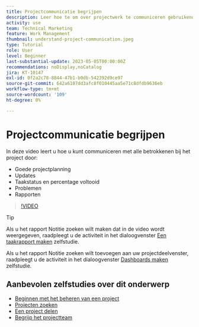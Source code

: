 ```yaml
---
title: Projectcommunicatie begrijpen
description: Leer hoe te om over projectwerk te communiceren gebruikend goede projectplanning, updates, taakstatus, volledig percentage, kwesties, en rapporten.
activity: use
team: Technical Marketing
feature: Work Management
thumbnail: understand-project-communication.jpeg
type: Tutorial
role: User
level: Beginner
last-substantial-update: 2023-05-05T00:00:00Z
recommendations: noDisplay,noCatalog
jira: KT-10147
exl-id: 0f2a2c78-8844-47b1-b0db-542392d9ce97
source-git-commit: 642a6107dd3afc8f010445aa5e71c8dfdb9636eb
workflow-type: tm+mt
source-wordcount: '109'
ht-degree: 0%

---
```


# Projectcommunicatie begrijpen

In deze video leert u hoe u kunt communiceren met alle betrokkenen bij het project door:

* Goede projectplanning
* Updates
* Taakstatus en percentage voltooid
* Problemen
* Rapporten

>[!VIDEO](https://video.tv.adobe.com/v/3419150/?quality=12&learn=on)

>[!TIP]
>
>Als u het rapport Notitie zoeken wilt maken dat in de video wordt weergegeven, raadpleegt u de activiteit in het dialoogvenster [Een taakrapport maken](https://experienceleague.adobe.com/docs/workfront-learn/tutorials-workfront/reporting/basic-reporting/create-a-task-report.html?lang=en) zelfstudie.
>
>Als u het rapport Notitie zoeken wilt toevoegen aan uw projectdeelvenster, raadpleegt u de activiteit in het dialoogvenster [Dashboards maken](https://experienceleague.adobe.com/docs/workfront-learn/tutorials-workfront/reporting/basic-reporting/create-dashboards.html?lang=en) zelfstudie.

## Aanbevolen zelfstudies over dit onderwerp

* [Beginnen met het beheren van een project](/help/manage-work/projects/getting-started-manage-a-project.md)
* [Projecten zoeken](/help/manage-work/projects/find-projects.md)
* [Een project delen](/help/manage-work/projects/share-a-project.md)
* [Begrijp het projectteam](/help/manage-work/projects/understand-the-project-team.md)

